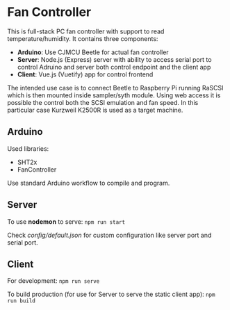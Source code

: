 # Fan Controller

This is full-stack PC fan controller with support to read temperature/humidity. It contains three components:

* **Arduino**: Use CJMCU Beetle for actual fan controller
* **Server**: Node.js (Express) server with ability to access serial port to control Adruino and server both control endpoint and the client app
* **Client**: Vue.js (Vuetify) app for control frontend


The intended use case is to connect Beetle to Raspberry Pi running RaSCSI which is then mounted inside sampler/syth module. Using web access it is possible the control both the SCSI emulation and fan speed. In this particular case Kurzweil K2500R is used as a target machine.


## Arduino

Used libraries:

* SHT2x
* FanController

Use standard Arduino workflow to compile and program.


## Server

To use **nodemon** to serve: `npm run start`

Check *config/default.json* for custom configuration like server port and serial port.


## Client

For development: `npm run serve`

To build production (for use for Server to serve the static client app): `npm run build`
